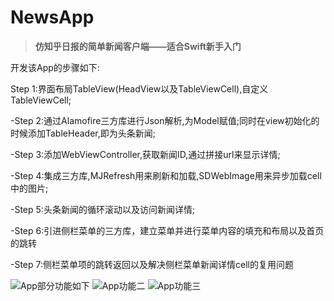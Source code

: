 # NewsApp
> **仿知乎日报的简单新闻客户端——适合Swift新手入门**

开发该App的步骤如下:

Step 1:界面布局TableView(HeadView以及TableViewCell),自定义TableViewCell;

-Step 2:通过Alamofire三方库进行Json解析,为Model赋值;同时在view初始化的时候添加TableHeader,即为头条新闻;

-Step 3:添加WebViewController,获取新闻ID,通过拼接url来显示详情;

-Step 4:集成三方库,MJRefresh用来刷新和加载,SDWebImage用来异步加载cell中的图片;

-Step 5:头条新闻的循环滚动以及访问新闻详情;

-Step 6:引进侧栏菜单的三方库，建立菜单并进行菜单内容的填充和布局以及首页的跳转

-Step 7:侧栏菜单项的跳转返回以及解决侧栏菜单新闻详情cell的复用问题

![App部分功能如下](http://img.blog.csdn.net/20151210104240897)   ![App功能二](http://img.blog.csdn.net/20151210104732078)   ![App功能三](http://img.blog.csdn.net/20151211162154407)
